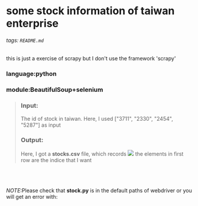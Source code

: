 # some stock information of taiwan enterprise
###### tags: `README.md`
this is just a exercise of scrapy
but I don't use the framework 'scrapy'
### language:python
### module:BeautifulSoup+selenium
> ### Input:
> The id of stock in taiwan.
> Here, I used ["3711", "2330", "2454", "5287"] as input
> ### Output: 
> Here, I got a **stocks.csv** file, which records
> ![](https://i.imgur.com/g6VSMYn.png)
> the elements in first row are the indice that I want
> 
</br></br></br>
*NOTE*:Please check that **stock.py** is in the default paths of webdriver or you will get an error with:


```selenium.common.exceptions.WebDriverException: Message: 'chromedriver' executable needs to be in PATH. Please see https://sites.google.com/a/chromium.org/chromedriver/home

```

